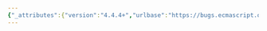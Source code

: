 ```yaml
---
{"_attributes":{"version":"4.4.4+","urlbase":"https://bugs.ecmascript.org/","maintainer":"dherman@mozilla.com"},"bug":{"bug_id":1628,"creation_ts":"2013-07-30 12:21:00 -0700","short_desc":"11.9.1: Remove \"The\" in \"The Abstract Equality Comparison\" and \"The Strict Equality Comparison\"","delta_ts":"2013-08-23 08:22:29 -0700","product":"Draft for 6th Edition","component":"editorial issue","version":"Rev 16: July 15, 2013 Draft","rep_platform":"All","op_sys":"All","bug_status":"RESOLVED","resolution":"FIXED","priority":"Normal","bug_severity":"normal","everconfirmed":true,"reporter":{"uid":"andrebargull","name":"André Bargull"},"assigned_to":{"uid":"allen","name":"Allen Wirfs-Brock"},"long_desc":[{"commentid":4602,"comment_count":0,"who":{"uid":"andrebargull","name":"André Bargull"},"bug_when":"2013-07-30 12:21:15 -0700","thetext":"\"The Abstract Equality Comparison\" and \"The Strict Equality Comparison\" still start with \"The\", but \"Abstract Relational Comparison\" does not.\n\n\nRuntime Semantics: Evaluation for \"EqualityExpression : EqualityExpression === RelationalExpression\" step 7 still refers to \"the Strict Equality Comparison\" instead of simply using \"Strict Equality Comparison\"."},{"commentid":4815,"comment_count":1,"who":{"uid":"allen","name":"Allen Wirfs-Brock"},"bug_when":"2013-08-07 16:42:12 -0700","thetext":"fixed in rev17 editor's draft"},{"commentid":5073,"comment_count":2,"who":{"uid":"allen","name":"Allen Wirfs-Brock"},"bug_when":"2013-08-23 08:22:29 -0700","thetext":"fixed in rev17, August 23, 2013 draft"}]}}
---
```

